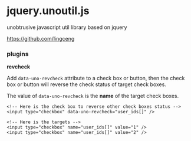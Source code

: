 jquery.unoutil.js
=================

unobtrusive javascript util library based on jquery

https://github.com/lingceng

### plugins

**revcheck**

Add `data-uno-revcheck` attribute to a check box or button, then the check box or button will reverse the check status of target check boxes.

The value of `data-uno-revcheck` is the **name** of the target check boxes. 

    <!-- Here is the check box to reverse other check boxes status -->
    <input type="checkbox" data-uno-revcheck="user_ids[]" />

    <!-- Here is the targets -->
    <input type="checkbox" name="user_ids[]" value="1" />
    <input type="checkbox" name="user_ids[]" value="2" />

